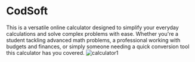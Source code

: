 # CodSoft
This is a versatile online calculator designed to simplify your everyday calculations and solve complex problems with ease. Whether you're a student tackling advanced math problems, a professional working with budgets and finances, or simply someone needing a quick conversion tool this calculator has you covered.
![calculator1](https://github.com/UnLuCkYcOdEr69/CodSoft/assets/92535209/5b4ab63c-f736-48fa-a9f7-2714b1387f5d)
